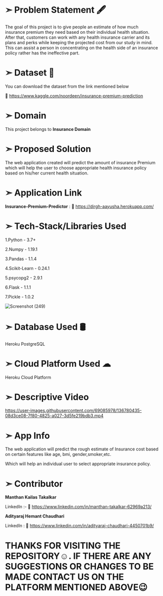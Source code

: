 # ➣ Problem Statement 🖋  
The goal of this project is to give people an estimate of how much insurance premium they
need based on their individual health situation. After that, customers can work with any
health insurance carrier and its plans and perks while keeping the projected cost from our
study in mind. This can assist a person in concentrating on the health side of an insurance
policy rather has the ineffective part.

# ➣ Dataset 📂 
You can download the dataset from the link mentioned below

🔗 https://www.kaggle.com/noordeen/insurance-premium-prediction

# ➣ Domain
This project belongs to **Insurance Domain**

# ➣ Proposed Solution 
The web application created will predict the amount of insurance Premium which will help
the user to choose appropriate health insurance policy based on his/her current health
situation.

# ➣ Application Link
**Insurance-Premium-Predictor** : 🔗 https://dirgh-aayusha.herokuapp.com/


# ➣ Tech-Stack/Libraries Used

1.Python - 3.7+

2.Numpy  - 1.19.1

3.Pandas - 1.1.4

4.Scikit-Learn - 0.24.1

5.psycopg2 - 2.9.1

6.Flask - 1.1.1

7.Pickle - 1.0.2

![Screenshot (249)](https://user-images.githubusercontent.com/69085978/136778949-7e209eed-cde7-4a33-a23a-9314cb05d87c.png)


# ➣ Database Used 🛢
Heroku PostgreSQL

# ➣ Cloud Platform Used ☁
Heroku Cloud Platform

# ➣ Descriptive Video

https://user-images.githubusercontent.com/69085978/136780435-08d3ce08-7f80-4825-a027-3d5fe219bdb3.mp4

# ➣ App Info
The web application will predict the rough estimate of Insurance cost based on certain features like age, bmi, gender,smoker,etc.

Which will help an individual user to select appropriate insurance policy.


# ➣ Contributor
**Manthan Kailas Takalkar**

LinkedIn :- 🔗 https://www.linkedin.com/in/manthan-takalkar-62969a213/

**Adityaraj Hemant Chaudhari**

LinkedIn : 🔗 https://www.linkedin.com/in/adityaraj-chaudhari-4450701b9/

# THANKS FOR VISITING THE REPOSITORY☺. IF THERE ARE ANY SUGGESTIONS OR CHANGES TO BE MADE CONTACT US ON THE PLATFORM MENTIONED ABOVE😉
